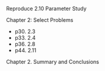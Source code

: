 Reproduce 2.10 Parameter Study

Chapter 2: Select Problems 
- p30. 2.3
- p33. 2.4
- p36. 2.8
- p44. 2.11

Chapter 2. Summary and Conclusions
